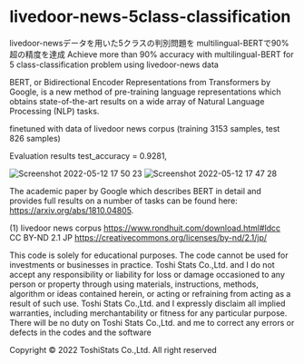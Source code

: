 # livedoor-news-5class-classification

livedoor-newsデータを用いた5クラスの判別問題を multilingual-BERTで90%超の精度を達成
Achieve more than 90% accuracy with multilingual-BERT for 5 class-classification problem using livedoor-news data

BERT, or Bidirectional Encoder Representations from Transformers by Google, is a new method of pre-training language representations which obtains state-of-the-art results on a wide array of Natural Language Processing (NLP) tasks.

finetuned with data of livedoor news corpus (training 3153 samples, test 826 samples)

Evaluation results
test_accuracy = 0.9281,




![Screenshot 2022-05-12 17 50 23](https://user-images.githubusercontent.com/28681557/168032499-c9a5cbd4-bc41-4278-a50c-c66e7011c9da.png)
![Screenshot 2022-05-12 17 47 28](https://user-images.githubusercontent.com/28681557/168032547-61ba73c1-d93e-4f76-80de-ca780e6aab45.png)


The academic paper by Google which describes BERT in detail and provides full results on a number of tasks can be found here: https://arxiv.org/abs/1810.04805.

(1) livedoor news corpus https://www.rondhuit.com/download.html#ldcc   
CC BY-ND 2.1 JP https://creativecommons.org/licenses/by-nd/2.1/jp/



This code is solely for educational purposes. The code cannot be used for investments or businesses in practice. Toshi Stats Co.,Ltd. and I do not accept any responsibility or liability for loss or damage occasioned to any person or property through using materials, instructions, methods, algorithm or ideas contained herein, or acting or refraining from acting as a result of such use. Toshi Stats Co.,Ltd. and I expressly disclaim all implied warranties, including merchantability or fitness for any particular purpose. There will be no duty on Toshi Stats Co.,Ltd. and me to correct any errors or defects in the codes and the software

Copyright © 2022 ToshiStats Co.,Ltd. All right reserved
